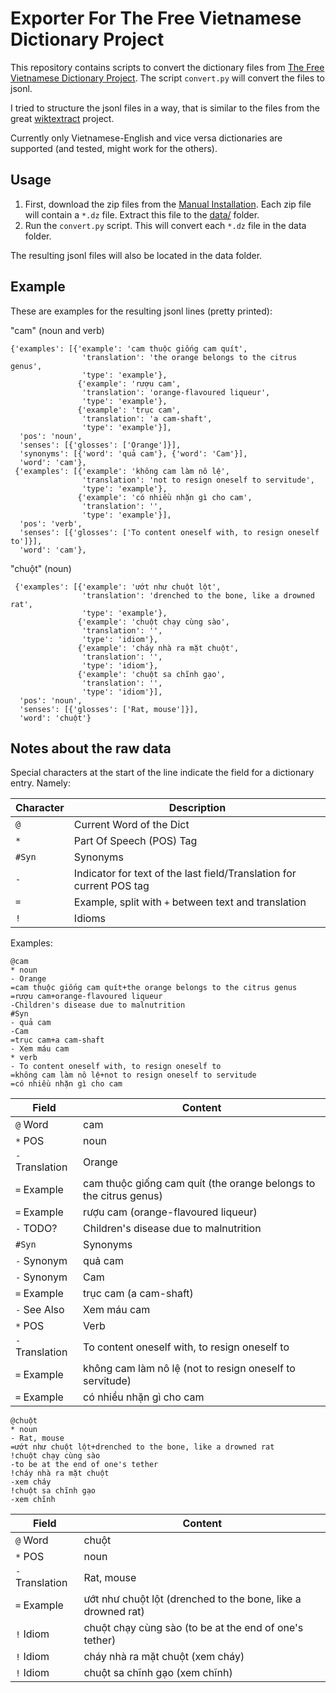 # Exporter For The Free Vietnamese Dictionary Project

This repository contains scripts to convert the dictionary files from [The Free Vietnamese Dictionary Project](https://www.informatik.uni-leipzig.de/~duc/Dict/install.html).
The script `convert.py` will convert the files to jsonl.

I tried to structure the jsonl files in a way, that is similar to the files from the great [wiktextract](https://github.com/tatuylonen/wiktextract) project.

Currently only Vietnamese-English and vice versa dictionaries are supported (and tested, might work for the others).

## Usage

1. First, download the zip files from the [Manual Installation](https://www.informatik.uni-leipzig.de/~duc/Dict/install.html#manual).
Each zip file will contain a `*.dz` file. Extract this file to the [data/](data/) folder.
2. Run the `convert.py` script. This will convert each `*.dz` file in the data folder.

The resulting jsonl files will also be located in the data folder.

## Example

These are examples for the resulting jsonl lines (pretty printed):

"cam" (noun and verb)

```jsonl
{'examples': [{'example': 'cam thuộc giống cam quít',
                'translation': 'the orange belongs to the citrus genus',
                'type': 'example'},
               {'example': 'rượu cam',
                'translation': 'orange-flavoured liqueur',
                'type': 'example'},
               {'example': 'trục cam',
                'translation': 'a cam-shaft',
                'type': 'example'}],
  'pos': 'noun',
  'senses': [{'glosses': ['Orange']}],
  'synonyms': [{'word': 'quả cam'}, {'word': 'Cam'}],
  'word': 'cam'},
 {'examples': [{'example': 'không cam làm nô lệ',
                'translation': 'not to resign oneself to servitude',
                'type': 'example'},
               {'example': 'có nhiều nhặn gì cho cam',
                'translation': '',
                'type': 'example'}],
  'pos': 'verb',
  'senses': [{'glosses': ['To content oneself with, to resign oneself to']}],
  'word': 'cam'},
```

"chuột" (noun)

```jsonl
 {'examples': [{'example': 'ướt như chuột lột',
                'translation': 'drenched to the bone, like a drowned rat',
                'type': 'example'},
               {'example': 'chuột chạy cùng sào',
                'translation': '',
                'type': 'idiom'},
               {'example': 'cháy nhà ra mặt chuột',
                'translation': '',
                'type': 'idiom'},
               {'example': 'chuột sa chĩnh gạo',
                'translation': '',
                'type': 'idiom'}],
  'pos': 'noun',
  'senses': [{'glosses': ['Rat, mouse']}],
  'word': 'chuột'}
```

## Notes about the raw data

Special characters at the start of the line indicate the field for a dictionary entry. Namely:

| Character | Description                                             |
|-----------|---------------------------------------------------------|
| `@`       | Current Word of the Dict                                |
| `*`       | Part Of Speech (POS) Tag                                      |
| `#Syn`    | Synonyms                                                |
| `-`       | Indicator for text of the last field/Translation for current POS tag                    |
| `=`       | Example, split with `+` between text and translation    |
| `!`       | Idioms                                                  |

Examples:

```text
@cam
* noun
- Orange
=cam thuộc giống cam quít+the orange belongs to the citrus genus
=rượu cam+orange-flavoured liqueur
-Children's disease due to malnutrition
#Syn
- quả cam
-Cam
=trục cam+a cam-shaft
- Xem máu cam
* verb
- To content oneself with, to resign oneself to
=không cam làm nô lệ+not to resign oneself to servitude
=có nhiều nhặn gì cho cam
```

| Field       | Content                                             |
|-------------|-----------------------------------------------------|
| `@` Word         | cam                                                 |
| `*` POS  | noun                                              |
| `-` Translation         | Orange                                              |
| `=` Example         | cam thuộc giống cam quít (the orange belongs to the citrus genus) |
| `=` Example         | rượu cam (orange-flavoured liqueur)                 |
| `-` TODO?         | Children's disease due to malnutrition              |
| `#Syn`      | Synonyms                                            |
| `-` Synonym         | quả cam                                              |
| `-` Synonym        | Cam                                                 |
| `=` Example         | trục cam (a cam-shaft)                              |
| `-` See Also         | Xem máu cam                                         |
| `*` POS  | Verb       |
| `-` Translation         | To content oneself with, to resign oneself to       |
| `=` Example         | không cam làm nô lệ (not to resign oneself to servitude) |
| `=` Example         | có nhiều nhặn gì cho cam                            |

```text
@chuột
* noun
- Rat, mouse
=ướt như chuột lột+drenched to the bone, like a drowned rat
!chuột chạy cùng sào
-to be at the end of one's tether
!cháy nhà ra mặt chuột
-xem cháy
!chuột sa chĩnh gạo
-xem chĩnh
```

| Field       | Content                                             |
|-------------|-----------------------------------------------------|
| `@` Word         | chuột                                                |
| `*` POS  | noun                                              |
| `-` Translation         | Rat, mouse                                              |
| `=` Example         | ướt như chuột lột (drenched to the bone, like a drowned rat) |
| `!` Idiom         | chuột chạy cùng sào (to be at the end of one's tether) |
| `!` Idiom         | cháy nhà ra mặt chuột (xem cháy) |
| `!` Idiom         | chuột sa chĩnh gạo (xem chĩnh) |
